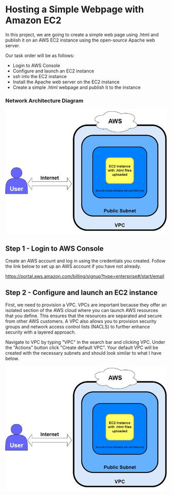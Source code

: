 # Hosting a Simple Webpage with Amazon EC2

In this project, we are going to create a simple web page using .html and publish it on an AWS EC2 instance using the open-source Apache web server. 

Our task order will be as follows:

* Login to AWS Console
* Configure and launch an EC2 instance
* ssh into the EC2 instance
* Install the Apache web server on the EC2 instance
* Create a simple .html webpage and publish it to the instance

### Network Architecture Diagram

<img width="800" alt="image" src="https://github.com/blacksmith121/AWS_Projects/blob/main/Website%20Hosting%20with%20EC2/9.jpg?raw=true)">

## Step 1 - Login to AWS Console

Create an AWS account and log in using the credentials you created. Follow the link below to set up an AWS account if you have not already.

https://portal.aws.amazon.com/billing/signup?type=enterprise#/start/email 

## Step 2 - Configure and launch an EC2 instance

First, we need to provision a VPC. VPCs are important because they offer an isolated section of the AWS cloud where you can launch AWS resources that you define. This ensures that the resources are separated and secure from other AWS customers. A VPC also allows you to provision security groups and network access control lists (NACLS) to further enhance security with a layered approach. 

Navigate to VPC by typing "VPC" in the search bar and clicking VPC. Under the "Actions" button click "Create default VPC". Your default VPC will be created with the necessary subnets and should look similar to what I have below. 

<img width="800" alt="image" src="https://github.com/blacksmith121/AWS_Projects/blob/main/Website%20Hosting%20with%20EC2/9.jpg?raw=true)">
